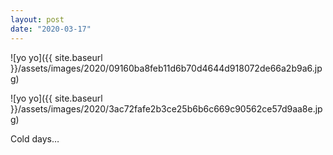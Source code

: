 ```yaml
---
layout: post
date: "2020-03-17"
---
```


![yo yo]({{ site.baseurl }}/assets/images/2020/09160ba8feb11d6b70d4644d918072de66a2b9a6.jpg)

![yo yo]({{ site.baseurl }}/assets/images/2020/3ac72fafe2b3ce25b6b6c669c90562ce57d9aa8e.jpg)

Cold days…
